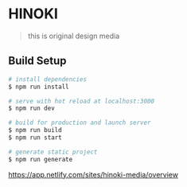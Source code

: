 # HINOKI

> this is original design media

## Build Setup

``` bash
# install dependencies
$ npm run install

# serve with hot reload at localhost:3000
$ npm run dev

# build for production and launch server
$ npm run build
$ npm run start

# generate static project
$ npm run generate
```



https://app.netlify.com/sites/hinoki-media/overview


